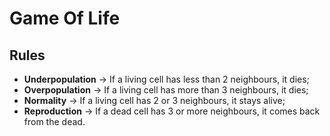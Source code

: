 # Game Of Life

## Rules

- **Underpopulation** -> If a living cell has less than 2 neighbours, it dies;  
- **Overpopulation** -> If a living cell has more than 3 neighbours, it dies;  
- **Normality** -> If a living cell has 2 or 3 neighbours, it stays alive;  
- **Reproduction** -> If a dead cell has 3 or more neighbours, it comes back from the dead.  
